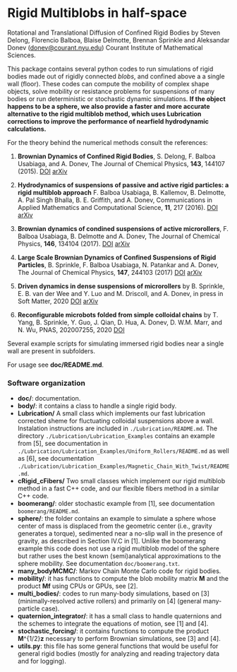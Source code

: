 # Rigid Multiblobs in half-space

Rotational and Translational Diffusion of Confined Rigid Bodies
by Steven Delong, Florencio Balboa, Blaise Delmotte, Brennan Sprinkle
and Aleksandar Donev (donev@courant.nyu.edu)
Courant Institute of Mathematical Sciences.

This package contains several python codes to run simulations of 
rigid bodies made out of  rigidly connected _blobs_, and confined above a
a single wall (floor). These codes can compute the
mobility of complex shape objects, solve mobility or resistance problems
for suspensions of many bodies or run deterministic or stochastic 
dynamic simulations. **If the object happens to be a sphere, we also provide 
a faster and more accurate alternative to the rigid multiblob method, which uses Lubrication corrections 
to improve the performance of nearfield hydrodynamic calculations.** 

For the theory behind the numerical methods consult the references:

1. **Brownian Dynamics of Confined Rigid Bodies**, S. Delong, F. Balboa Usabiaga, and A. Donev,
The Journal of Chemical Physics, **143**, 144107 (2015). 
[DOI](http://dx.doi.org/10.1063/1.4932062) [arXiv](http://arxiv.org/abs/1506.08868)

2. **Hydrodynamics of suspensions of passive and active rigid particles: a
rigid multiblob approach** F. Balboa Usabiaga, B. Kallemov, B. Delmotte,
A. Pal Singh Bhalla, B. E. Griffith, and A. Donev, 
Communications in Applied Mathematics and Computational Science,
**11**, 217 (2016). 
[DOI](http://dx.doi.org/10.2140/camcos.2016.11.217) [arXiv](http://arxiv.org/abs/1602.02170)

3. **Brownian dynamics of condined suspensions of active microrollers**, F. Balboa Usabiaga, B. Delmotte and A. Donev,
The Journal of Chemical Physics, **146**, 134104
(2017). [DOI](http://dx.doi.org/10.1063/1.4979494)
[arXiv](https://arxiv.org/abs/1612.00474)

4. **Large Scale Brownian Dynamics of Confined Suspensions of Rigid
Particles**, B. Sprinkle, F. Balboa Usabiaga, N. Patankar and
A. Donev, The Journal of Chemical Physics, **147**, 244103 (2017)
[DOI](http://dx.doi.org/10.1063/1.5003833)
[arXiv](https://arxiv.org/abs/1709.02410)

5. **Driven dynamics in dense suspensions of microrollers** by B. Sprinkle, E. B. van der Wee and Y. Luo and M. Driscoll, and A. Donev, in press in Soft Matter, 2020
[DOI](http://dx.doi.org/10.1039/D0SM00879F) [arXiv](https://arxiv.org/abs/2005.06002)

6. **Reconfigurable microbots folded from simple colloidal chains** by T. Yang, B. Sprinkle, Y. Guo, J. Qian, D. Hua, A. Donev, D. W.M. Marr, and N. Wu, PNAS, 202007255, 2020 [DOI](http://dx.doi.org/10.1073/pnas.2007255117)

Several example scripts for simulating immersed rigid bodies near a single
wall are present in subfolders.

For usage see **doc/README.md**.

### Software organization
* **doc/**: documentation.
* **body/**: it contains a class to handle a single rigid body.
* **Lubrication/** A small class which implements our fast lubrication corrected sheme for fluctuating colloidal suspensions above a wall. Instalation instructions are included in `./Lubrication/README.md`. The directory `./Lubrication/Lubrication_Examples` contains an example from [5], see documentation in `./Lubrication/Lubrication_Examples/Uniform_Rollers/README.md` as well as [6], see documentation `./Lubrication/Lubrication_Examples/Magnetic_Chain_With_Twist/README.md`. 
* **cRigid_cFibers/** Two small classes which implement our rigid multiblob method in a fast C++ code, and our flexible fibers method in a similar C++ code.
* **boomerang/**: older stochastic example from [1], see documentation `boomerang/README.md`.
* **sphere/**: the folder contains an example to simulate a sphere
whose center of mass is displaced from the geometric center
(i.e., gravity generates a torque), sedimented near a no-slip wall
in the presence of gravity, as described in Section IV.C in [1].
Unlike the boomerang example this code does not use a rigid
multiblob model of the sphere but rather uses the best known
(semi)analytical approximations to the sphere mobility.
See documentation `doc/boomerang.txt`.
* **many_bodyMCMC/**: Markov Chain Monte Carlo code for rigid bodies.
* **mobility/**: it has functions to compute the blob mobility matrix **M** and the
product **Mf** using CPUs or GPUs, see [2].
* **multi_bodies/**: codes to run many-body simulations, based on [3] (minimally-resolved active rollers) and primarily on [4] (general many-particle case).
* **quaternion_integrator/**: it has a small class to handle quaternions and
the schemes to integrate the equations of motion, see [1] and [4].
* **stochastic_forcing/**: it contains functions to compute the product
 **M**^{1/2}**z** necessary to perform Brownian simulations, see [3] and [4].
* **utils.py**: this file has some general functions that would be useful for
general rigid bodies (mostly for analyzing and reading trajectory
data and for logging).
